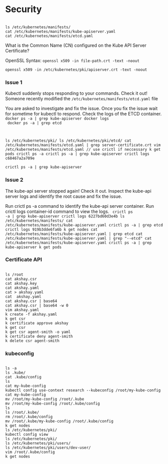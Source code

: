 # Security

<code>
ls /etc/kubernetes/manifests/
cat /etc/kubernetes/manifests/kube-apiserver.yaml 
cat /etc/kubernetes/manifests/etcd.yaml   
</code>

What is the Common Name (CN) configured on the Kube API Server Certificate?

OpenSSL Syntax: `openssl x509 -in file-path.crt -text -noout`  

`openssl x509 -in /etc/kubernetes/pki/apiserver.crt -text -noout`  

### Issue 1
Kubectl suddenly stops responding to your commands. Check it out! Someone recently modified the `/etc/kubernetes/manifests/etcd.yaml` file

You are asked to investigate and fix the issue. Once you fix the issue wait for sometime for kubectl to respond. Check the logs of the ETCD container.
<code>
docker ps -a | grep kube-apiserver
docker logs <api-server-container-id>
docker ps -a | grep etcd

ls /etc/kubernetes/pki/
ls /etc/kubernetes/pki/etcd/
cat /etc/kubernetes/manifests/etcd.yaml | grep server-certificate.crt
vim /etc/kubernetes/manifests/etcd.yaml
// use crictl if neccessary
k get pods
crictl ps -a
crictl ps -a | grep kube-apiserver
crictl logs c68467a2a709e  
crictl ps -a | grep kube-apiserver
</code>

### Issue 2
The kube-api server stopped again! Check it out. Inspect the kube-api server logs and identify the root cause and fix the issue.

Run crictl ps -a command to identify the kube-api server container. Run crictl logs container-id command to view the logs.
<code>
crictl ps -a | grep kube-apiserver
crictl logs 6227bd60d3e4b
ls /etc/kubernetes/manifests/
cat /etc/kubernetes/manifests/kube-apiserver.yaml 
crictl ps -a | grep etcd
crictl logs 919b3dde6fa6b
k get nodes
cat /etc/kubernetes/manifests/kube-apiserver.yaml | grep etcd
cat /etc/kubernetes/manifests/kube-apiserver.yaml | grep "\-\-etcd"
cat /etc/kubernetes/manifests/kube-apiserver.yaml 
crictl ps -a | grep kube-apiserver
k get pods
</code>

### Certificate API
<code>
ls /root
cat akshay.csr 
cat akshay.key 
cat akshay.yaml
cat > akshay.yaml
cat  akshay.yaml
cat akshay.csr | base64
cat akshay.csr | base64 -w 0
vim akshay.yaml 
k create -f akshay.yaml 
k get csr
k certificate approve akshay
k get csr
k get csr agent-smith -o yaml
k certificate deny agent-smith
k delete csr agent-smith
</code>

### kubeconfig
<code>
ls -a
ls .kube/
cat .kube/config 
ls
cat my-kube-config 
kubectl config use-context research --kubeconfig /root/my-kube-config
cat my-kube-config 
mv /root/my-kube-config /root/.kube
mv /root/my-kube-config /root/.kube/config
ls
ls /root/.kube/
rm /root/.kube/config 
mv /root/.kube/my-kube-config /root/.kube/config
k get nodes
ls /etc/kubernetes/pki/
kubectl config view
ls /etc/kubernetes/pki/
ls /etc/kubernetes/pki/users/
ls /etc/kubernetes/pki/users/dev-user/
vim /root/.kube/config 
k get nodes
</code>
